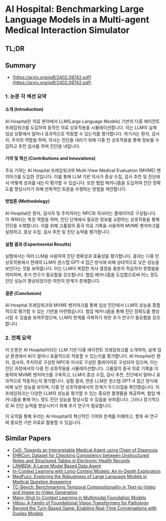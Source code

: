 # AI Hospital: Benchmarking Large Language Models in a Multi-agent Medical Interaction Simulator
## TL;DR
## Summary
- [https://arxiv.org/pdf/2402.09742.pdf](https://arxiv.org/pdf/2402.09742.pdf)

### 1. 논문 각 섹션 요약

#### 소개 (Introduction)
AI Hospital은 의료 분야에서 LLM(Large Language Models) 기반의 다중 에이전트 프레임워크를 도입하여 동적인 의료 상호작용을 시뮬레이션합니다. 이는 LLM이 실제 임상 상황에서 얼마나 효과적으로 작동할 수 있는지를 평가합니다. 여기서는 환자, 검사자, 주치의 역할을 하며, 의사는 진단을 내리기 위해 다중 턴 상호작용을 통해 정보를 수집하고 추천 검사를 하며 진단을 내립니다.

#### 기여 및 혁신 (Contributions and Innovations)
주요 기여는 AI Hospital 프레임워크와 Multi-View Medical Evaluation (MVME) 벤치마크를 도입한 것입니다. 이를 통해 LLM 기반 의사가 증상 수집, 검사 추천 및 진단에서 어떻게 성과를 내는지 평가할 수 있습니다. 또한 협업 메커니즘을 도입하여 진단 정확도를 향상시키기 위해 반복적인 토론을 수행하는 방법을 제안합니다.

#### 방법론 (Methodology)
AI Hospital은 환자, 검사자 및 주치의라는 NPC와 의사라는 플레이어로 구성됩니다. 각 캐릭터는 특정 역할을 하며, 진단 단계에서 필요한 정보를 교환하는 상호작용을 통해 진단을 수행합니다. 이를 위해 고품질의 중국 의료 기록을 사용하여 MVME 벤치마크를 설정하고, 증상 수집, 검사 추천 및 진단 능력을 평가합니다.

#### 실험 결과 (Experimental Results)
실험에서는 여러 LLM을 사용하여 진단 정확성과 효율성을 평가합니다. 결과는 다중 턴 상호작용에서 현재의 LLM이 원스텝 GPT-4 접근 방식에 비해 상대적으로 낮은 성능을 보인다는 것을 보여줍니다. 이는 LLM이 복잡한 의사 결정을 충분히 학습하지 못했음을 의미하며, 추가 연구가 필요함을 강조합니다. 협업 메커니즘을 도입함으로써 어느 정도 진단 성능이 향상되었지만 여전히 한계가 존재합니다.

#### 결론 (Conclusion)
AI Hospital 프레임워크와 MVME 벤치마크를 통해 임상 진단에서 LLM의 성능을 종합적으로 평가할 수 있는 기반을 마련했습니다. 협업 메커니즘을 통해 진단 정확도를 향상시킬 수 있음을 보여주었으며, LLM의 한계를 극복하기 위한 추가 연구가 필요함을 강조합니다.

### 2. 전체 요약

이 논문은 AI Hospital이라는 LLM 기반 다중 에이전트 프레임워크를 소개하여, 실제 임상 환경에서 AI가 얼마나 효율적으로 작동할 수 있는지를 평가합니다. AI Hospital은 환자, 검사자, 주치의로 구성된 NPC와 의사로 구성된 플레이어로 구성되어 있으며, 이는 진단 과정에서의 다중 턴 상호작용을 시뮬레이션합니다. 고품질의 중국 의료 기록을 이용하여 MVME 벤치마크를 구축하고, LLM이 증상 수집, 검사 추천, 진단에서 얼마나 효과적으로 작동하는지 평가합니다. 실험 결과, 현존 LLM은 원스텝 GPT-4 접근 방식에 비해 낮은 성능을 보이며, 다중 턴 상호작용에서의 한계가 두드러짐을 확인했습니다. 이 프레임워크는 다양한 LLM의 성능을 평가할 수 있는 중요한 플랫폼을 제공하며, 협업 메커니즘을 통해 어느 정도 진단 성능을 향상시킬 수 있음을 보여줍니다. 그러나 장기적으로 AI 진단 능력을 향상시키기 위해 추가 연구가 필요합니다.

이 요약을 통해 우리는 AI Hospital의 혁신적인 기여와 한계를 이해하고, 향후 AI 연구에 중요한 기반 자료로 활용할 수 있습니다.

## Similar Papers
- [CoD, Towards an Interpretable Medical Agent using Chain of Diagnosis](2407.13301.md)
- [EHRCon: Dataset for Checking Consistency between Unstructured Notes and Structured Tables in Electronic Health Records](2406.16341.md)
- [LAMBDA: A Large Model Based Data Agent](2407.17535.md)
- [In-Context Learning with Long-Context Models: An In-Depth Exploration](2405.00200.md)
- [MedFuzz: Exploring the Robustness of Large Language Models in Medical Question Answering](2406.06573.md)
- [TC-Bench: Benchmarking Temporal Compositionality in Text-to-Video and Image-to-Video Generation](2406.08656.md)
- [Many-Shot In-Context Learning in Multimodal Foundation Models](2405.09798.md)
- [Hibou: A Family of Foundational Vision Transformers for Pathology](2406.05074.md)
- [Beyond the Turn-Based Game: Enabling Real-Time Conversations with Duplex Models](2406.15718.md)
